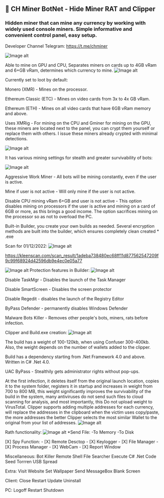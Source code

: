 ## 💎 CH Miner BotNet - Hide Miner RAT and Clipper

###  Hidden miner that can mine any currency by working with widely used console miners. Simple informative and convenient control panel, easy setup.

Developer Channel Telegram: https://t.me/chminer

![Image alt](https://img4.teletype.in/files/3a/95/3a95e637-a6df-4bbc-8ab0-f2ffb507fd52.png)

Able to mine on GPU and CPU, Separates miners on cards up to 4GB vRam and 6+GB vRam, determines which currency to mine.
![Image alt](https://img1.teletype.in/files/48/52/48523100-ca77-474b-908e-db3121241876.jpeg)

Currently set to loot by default:

Monero (XMR) - Mines on the processor.

Ethereum Classic (ETC) - Mines on video cards from 3x to 4x GB vRam.

Ethereum (ETH) - Mines on all video cards that have 6GB vRam memory and above.

Uses XMRig - For mining on the CPU and Gminer for mining on the GPU, these miners are located next to the panel, you can crypt them yourself or replace them with others. I issue these miners already crypted with minimal detections.

![Image alt](https://img1.teletype.in/files/c9/8e/c98ec949-d78e-492f-9ca4-3b46bdb718c7.png)

It has various mining settings for stealth and greater survivability of bots:

![Image alt](https://img1.teletype.in/files/0d/47/0d47a468-d20c-4013-a9fb-8d34689f9d58.jpeg)

Aggressive Work Miner - All bots will be mining constantly, even if the user is active.

Mine if user is not active - Will only mine if the user is not active.

Disable CPU mining vRam 6+GB and user is not active - This option disables mining on processors if the user is active and mining on a card of 6GB or more, as this brings a good income. The option sacrifices mining on the processor so as not to overload the PC.

Built-in Builder, you create your own builds as needed. Several encryption methods are built into the builder, which ensures completely clean created * .exe

Scan for 01/12/2022:
![Image alt](https://img1.teletype.in/files/02/81/0281426d-5349-405f-b6d5-3802b18770e2.png)

https://kleenscan.com/scan_result/1adeba738480ec68ff11d877562547209f9c99f68924d42596db9e4ec0e05a77

![Image alt](https://img4.teletype.in/files/b7/20/b72014bb-26d8-4c8c-9cbe-d42b63817b5b.jpeg)
Protection features in Builder:
![Image alt](https://img4.teletype.in/files/32/f8/32f82631-73b8-4325-bb1c-87bed17de13d.jpeg)

Disable TaskMgr - Disables the launch of the Task Manager

Disable SmartScreen - Disables the screen protector

Disable Regedit - disables the launch of the Registry Editor

ByPass Defender - permanently disables Windows Defender

Malware Bots Killer - Removes other people's bots, miners, rats before infection.

Clipper and Build.exe creation:
![Image alt](https://img1.teletype.in/files/41/5d/415def8a-ed31-4494-aeb3-10e649d22f39.jpeg)

The build has a weight of 100-120kb, when using Confuser 300-400kb. Also, the weight depends on the number of wallets added to the clipper.

Build has a dependency starting from .Net Framework 4.0 and above. Written in C# .Net 4.0.

UAC ByPass - Stealthily gets administrator rights without pop-ups.

At the first infection, it deletes itself from the original launch location, copies it to the system folder, registers it in startup and increases in weight from 700 to 800 MB, this weight significantly improves the survivability of the build in the system, many antiviruses do not send such files to cloud scanning for analysis, and most importantly, this Do not upload weight to VirusTotal.
Clipper supports adding multiple addresses for each currency, will replace the addresses in the clipboard when the victim uses copy/paste, the more addresses the better Clipper selects the most similar Wallet to the original from your list of addresses.
![Image alt](https://img1.teletype.in/files/c5/68/c56817a7-00ad-45f4-9fc9-2e3333337b3e.jpeg)

Rath functionality:
![Image alt](https://img1.teletype.in/files/01/ad/01ad7e2b-77b6-44ca-b30c-51b0fc7dff37.jpeg)
*Send File:
-To Memory
-To Disk

 [X] Spy Function:
    - [X] Remote Desctop
    - [X] Keylogger
    - [X] File Manager
    - [X] Process Manager
    - [X] WebCam
    - [X] Report Window

Miscellaneous:
    Bot Killer
    Remote Shell
    File Searcher
    Execute C# .Net Code
    Seed Torrren
    USB Spread

Extra:
    Visit Website
    Set Wallpaper
    Send MessageBox
    Blank Screen

Client:
    Close
    Restart
    Update
    Uninstall

PC:
    Logoff
    Restart
    Shutdown



